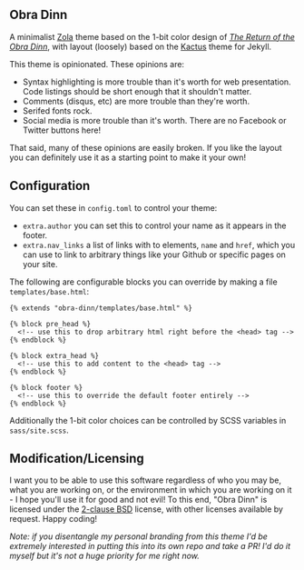 ## Obra Dinn

A minimalist [Zola][zola] theme based on the 1-bit color design of [*The
Return of the Obra Dinn*][obdn], with layout (loosely) based on the
[Kactus][kact] theme for Jekyll.

This theme is opinionated. These opinions are:

* Syntax highlighting is more trouble than it's worth for web
  presentation. Code listings should be short enough that it shouldn't
matter.
* Comments (disqus, etc) are more trouble than they're worth.
* Serifed fonts rock.
* Social media is more trouble than it's worth. There are no Facebook or
  Twitter buttons here!

That said, many of these opinions are easily broken. If you like the
layout you can definitely use it as a starting point to make it your
own!

## Configuration

You can set these in `config.toml` to control your theme:

* `extra.author` you can set this to control your name as it appears in
  the footer.
* `extra.nav_links` a list of links with to elements, `name` and `href`,
  which you can use to link to arbitrary things like your Github or
specific pages on your site.

The following are configurable blocks you can override by making a file
`templates/base.html`:

    {% extends "obra-dinn/templates/base.html" %}

    {% block pre_head %}
      <!-- use this to drop arbitrary html right before the <head> tag -->
    {% endblock %}

    {% block extra_head %}
      <!-- use this to add content to the <head> tag -->
    {% endblock %}

    {% block footer %}
      <!-- use this to override the default footer entirely -->
    {% endblock %}

Additionally the 1-bit color choices can be controlled by SCSS variables
in `sass/site.scss`.

## Modification/Licensing

I want you to be able to use this software regardless of who you may be,
what you are working on, or the environment in which you are working on
it - I hope you'll use it for good and not evil! To this end, "Obra
Dinn" is licensed under the [2-clause BSD][2cbsd] license, with other
licenses available by request. Happy coding!

*Note: if you disentangle my personal branding from this theme I'd be extremely interested in putting this into its own repo and take a PR! I'd do it myself but it's not a huge priority for me right now.*

[zola]: https://www.getzola.org/
[obdn]: https://obradinn.com/
[kact]:  http://jekyllthemes.org/themes/kactus/
[2cbsd]: https://opensource.org/licenses/BSD-2-Clause
